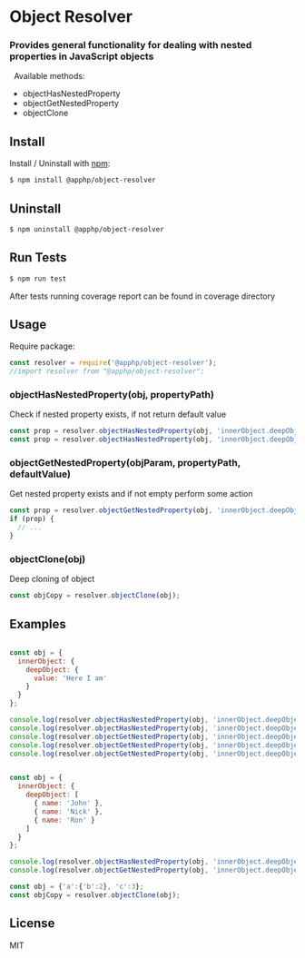 
# Object Resolver 
### Provides general functionality for dealing with nested properties in JavaScript objects
&nbsp;
Available methods:
- objectHasNestedProperty
- objectGetNestedProperty
- objectClone
&nbsp;

## Install

Install / Uninstall with [npm](https://www.npmjs.com/):

```sh
$ npm install @apphp/object-resolver
```

## Uninstall

```sh
$ npm uninstall @apphp/object-resolver
```

## Run Tests
```sh
$ npm run test
```
After tests running coverage report can be found in coverage directory


## Usage

Require package:
```js
const resolver = require('@apphp/object-resolver');
//import resolver from "@apphp/object-resolver";
```

### objectHasNestedProperty(obj, propertyPath)
Check if nested property exists, if not return default value
```js
const prop = resolver.objectHasNestedProperty(obj, 'innerObject.deepObject.value');
const prop = resolver.objectHasNestedProperty(obj, 'innerObject.deepObject.value', 'defaultValue');
```

### objectGetNestedProperty(objParam, propertyPath, defaultValue)
Get nested property exists and if not empty perform some action
```js
const prop = resolver.objectGetNestedProperty(obj, 'innerObject.deepObject.value')
if (prop) {
  // ...
}
```

### objectClone(obj)
Deep cloning of object
```js
const objCopy = resolver.objectClone(obj);
```

## Examples

```js

const obj = {
  innerObject: {
    deepObject: {
      value: 'Here I am'
    }
  }
};

console.log(resolver.objectHasNestedProperty(obj, 'innerObject.deepObject.value'));                         // true
console.log(resolver.objectHasNestedProperty(obj, 'innerObject.deepObject.wrongValue'));                    // false
console.log(resolver.objectGetNestedProperty(obj, 'innerObject.deepObject.value'));                         // 'Here I am'
console.log(resolver.objectGetNestedProperty(obj, 'innerObject.deepObject.wrongValue'));                    // undefined
console.log(resolver.objectGetNestedProperty(obj, 'innerObject.deepObject.wrongValue.oneMore', 'Oh-h-h'));  // 'Oh-h-h'
```

```js

const obj = {
  innerObject: {
    deepObject: [
      { name: 'John' },
      { name: 'Nick' },
      { name: 'Ron' }
    ]
  }
};

console.log(resolver.objectHasNestedProperty(obj, 'innerObject.deepObject.0.name'));              // true
console.log(resolver.objectGetNestedProperty(obj, 'innerObject.deepObject.1.name'));              // 'Nick'
```


```js
const obj = {'a':{'b':2}, 'c':3};
const objCopy = resolver.objectClone(obj);
```

## License
MIT
